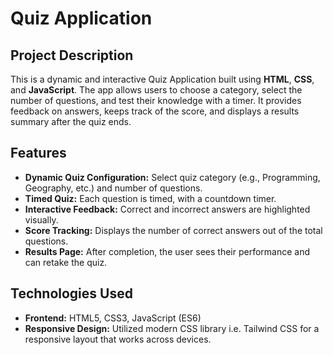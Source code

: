 # Quiz Application

## Project Description
This is a dynamic and interactive Quiz Application built using **HTML**, **CSS**, and **JavaScript**. The app allows users to choose a category, select the number of questions, and test their knowledge with a timer. It provides feedback on answers, keeps track of the score, and displays a results summary after the quiz ends.

## Features
- **Dynamic Quiz Configuration:** Select quiz category (e.g., Programming, Geography, etc.) and number of questions.
- **Timed Quiz:** Each question is timed, with a countdown timer.
- **Interactive Feedback:** Correct and incorrect answers are highlighted visually.
- **Score Tracking:** Displays the number of correct answers out of the total questions.
- **Results Page:** After completion, the user sees their performance and can retake the quiz.

## Technologies Used
- **Frontend:** HTML5, CSS3, JavaScript (ES6)
- **Responsive Design:** Utilized modern CSS library i.e. Tailwind CSS for a responsive layout that works across devices.
